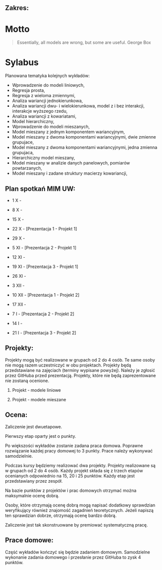 Zakres:
-------

# Motto

> Essentially, all models are wrong, but some are useful.
> George Box

# Sylabus

Planowana tematyka kolejnych wykładów:
* Wprowadzenie do modeli liniowych,
* Regresja prosta,
* Regresja z wieloma zmiennymi,
* Analiza wariancji jednokierunkowa,
* Analiza wariancji dwu- i wielokierunkowa, model z i bez interakcji, interakcje wyższego rzedu,
* Analiza wariancji z kowariatami,
* Model hierarchiczny,
* Wprowadzenie do modeli mieszanych,
* Model mieszany z jednym komponentem wariancyjnym,
* Model mieszany z dwoma komponentami wariancyjnymi, dwie zmienne grupujace,
* Model mieszany z dwoma komponentami wariancyjnymi, jedna zmienna grupujaca,
* Hierarchiczny model mieszany,
* Model mieszany w analizie danych panelowych, pomiarów powtarzanych,
* Model mieszany i zadane struktury macierzy kowariancji,



Plan spotka&#324; MIM UW:
-------------------------

* 1 X - 
* 8 X - 
* 15 X - 
* 22 X - [Prezentacja 1 - Projekt 1]
* 29 X - 
* 5 XI - [Prezentacja 2 - Projekt 1]
* 12 XI - 
* 19 XI - [Prezentacja 3 - Projekt 1]

* 26 XI - 
* 3 XII - 
* 10 XII - [Prezentacja 1 - Projekt 2]
* 17 XII - 
* 7 I - [Prezentacja 2 - Projekt 2]
* 14 I - 
* 21 I - [Prezentacja 3 - Projekt 2]

Projekty:
---------

Projekty mogą być realizowane w grupach od 2 do 4 osób. Te same osoby nie mogą razem uczestniczyć w obu projektach.
Projekty będą przedstawiane na zajęciach (terminy wypisane powyżej). Należy je zgłosić przez GitHuba przed prezentacją. Projekty, które nie będą zaprezentowane nie zostaną ocenione.

1. Projekt - modele liniowe


2. Projekt - modele mieszane



Ocena:
------
Zaliczenie jest dwuetapowe.

Pierwszy etap oparty jest o punkty.

Po większości wykładów zostanie zadana praca domowa. Poprawne rozwiązanie każdej pracy domowej to 3 punkty. Prace należy wykonywać samodzielnie. 

Podczas kursy będziemy realizować dwa projekty. Projekty realizowane są w grupach od 2 do 4 osób. Każdy projekt składa się z trzech etapów ocenianych odpowiednio na 15, 20 i 25 punktów. Każdy etap jest przedstawiany przez zespół. 

Na bazie punktów z projektów i prac domowych otrzymać można maksymalnie ocenę dobrą.

Osoby, które otrzymają ocenę dobrą mogą napisać dodatkowy sprawdzian weryfikujący również znajomość zagadnień teoretycznych. Jeżeli napiszą ten sprawdzian dobrze, otrzymają ocenę bardzo dobrą.

Zaliczenie jest tak skonstruowane by premiować systematyczną pracę.

Prace domowe:
-------------
Cz&#281;&#347;&#263; wyk&#322;adów ko&#324;czy&#263; si&#281; b&#281;dzie zadaniem domowym. Samodzielne wykonanie zadania domowego i przes&#322;anie przez GitHuba to zysk 4 punktów.

